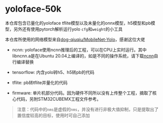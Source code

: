 # yoloface-50k

本仓库包含已量化的yoloface tflite模型以及未量化的onnx模型，h5模型和pb模型，另外还有使用pytorch解析运行yolo `cfg`和`weight`的小工具

本仓库所使用的网络模型来自[dog-qiuqiu/MobileNet-Yolo](https://github.com/dog-qiuqiu/MobileNet-Yolo)，感谢这位大佬

* ncnn: yoloface使用ncnn推理后的工程，可以在CPU上实时运行。其中libncnn.a是在Ubuntu 20.04上编译的，如是不同的操作系统，请下载[ncnn](https://github.com/Tencent/ncnn)自行编译替换

* tensorflow: 内含yolo转h5、h5转pb的代码

* tflite: pb转tflite并量化的代码

* firmware: 单片机部分代码。因为硬件不同所以没有上传整个工程，摘取了核心代码，另附STM32CUBEMX工程文件参考。

> 注意：代码中的`nms`是虚假的`nms`，并没有进行非极大值抑制，只是提取出了置信度较高的目标，使用时可自己添加